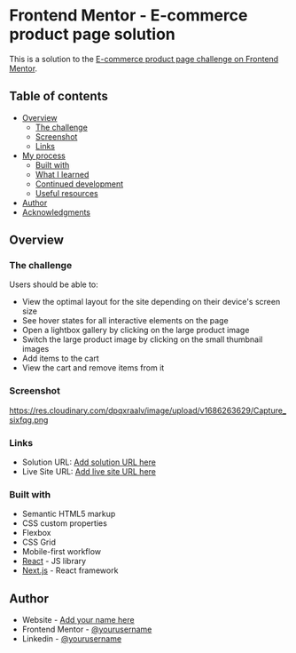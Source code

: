 
# Frontend Mentor - E-commerce product page solution

This is a solution to the [E-commerce product page challenge on Frontend Mentor](https://www.frontendmentor.io/challenges/ecommerce-product-page-UPsZ9MJp6).

## Table of contents

- [Overview](#overview)
  - [The challenge](#the-challenge)
  - [Screenshot](#screenshot)
  - [Links](#links)
- [My process](#my-process)
  - [Built with](#built-with)
  - [What I learned](#what-i-learned)
  - [Continued development](#continued-development)
  - [Useful resources](#useful-resources)
- [Author](#author)
- [Acknowledgments](#acknowledgments)


## Overview

### The challenge

Users should be able to:

- View the optimal layout for the site depending on their device's screen size
- See hover states for all interactive elements on the page
- Open a lightbox gallery by clicking on the large product image
- Switch the large product image by clicking on the small thumbnail images
- Add items to the cart
- View the cart and remove items from it

### Screenshot
https://res.cloudinary.com/dpqxraalv/image/upload/v1686263629/Capture_sixfqg.png


### Links

- Solution URL: [Add solution URL here](https://github.com/Princess-Jewel/e_commerce_product_page)
- Live Site URL: [Add live site URL here](https://my-e-commerce-product-page.vercel.app/)

### Built with

- Semantic HTML5 markup
- CSS custom properties
- Flexbox
- CSS Grid
- Mobile-first workflow
- [React](https://reactjs.org/) - JS library
- [Next.js](https://nextjs.org/) - React framework

## Author

- Website - [Add your name here](https://princess-jewel.vercel.app)
- Frontend Mentor - [@yourusername](https://www.frontendmentor.io/profile/Princess-Jewel)
- Linkedin - [@yourusername](https://www.linkedin.com/in/princess-jewel-jel-edema)


